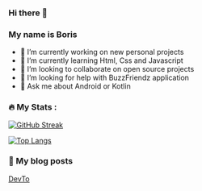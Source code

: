 ### Hi there 👋

### My name is Boris

- 🔭 I’m currently working on new personal projects
- 🌱 I’m currently learning Html, Css and Javascript
- 👯 I’m looking to collaborate on open source projects
- 🤔 I’m looking for help with BuzzFriendz application
- 💬 Ask me about Android or Kotlin

### :fire: My Stats :
[![GitHub Streak](https://streak-stats.demolab.com/?user=borYans&theme=dark&hide_border=true)](https://git.io/streak-stats)

[![Top Langs](https://github-readme-stats.vercel.app/api/top-langs/?username=borYans&layout=compact&theme=dark&hide_border=true)](https://github.com/anuraghazra/github-readme-stats)

### :book: My blog posts
[DevTo](https://dev.to/boryans)
